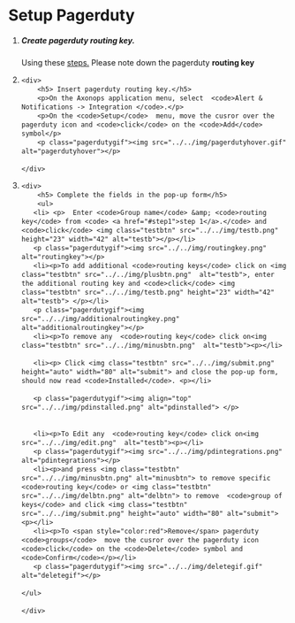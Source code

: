 # Setup Pagerduty


<ol>
<li>
    <div id="step1">
        <h5> Create pagerduty routing key.</h5>
        <p> Using these <a href="https://support.pagerduty.com/docs/services-and-integrations" target="_blank">steps.</a> Please note down the pagerduty <strong>routing key</strong></p>
    </div>
</li>
<li>

    <div>
        <h5> Insert pagerduty routing key.</h5>
        <p>On the Axonops application menu, select  <code>Alert & Notifications -> Integration </code>.</p>
        <p>On the <code>Setup</code>  menu, move the cusror over the pagerduty icon and <code>click</code> on the <code>Add</code> symbol</p>
        <p class="pagerdutygif"><img src="../../img/pagerdutyhover.gif" alt="pagerdutyhover"></p>

    </div>

</li>
<li> 

    <div>
        <h5> Complete the fields in the pop-up form</h5> 
        <ul>
       <li> <p>  Enter <code>Group name</code> &amp; <code>routing key</code> from <code> <a href="#step1">step 1</a>.</code> and <code>click</code> <img class="testbtn" src="../../img/testb.png" height="23" width="42" alt="testb"></p></li>
       <p class="pagerdutygif"><img src="../../img/routingkey.png" alt="routingkey"></p>
       <li><p>To add additional <code>routing keys</code> click on <img class="testbtn" src="../../img/plusbtn.png"  alt="testb">, enter the additional routing key and <code>click</code> <img class="testbtn" src="../../img/testb.png" height="23" width="42" alt="testb"> </p></li>
       <p class="pagerdutygif"><img src="../../img/additionalroutingkey.png" alt="additionalroutingkey"></p>
       <li><p>To remove any  <code>routing key</code> click on<img class="testbtn" src="../../img/minusbtn.png"  alt="testb"><p></li>

       <li><p> Click <img class="testbtn" src="../../img/submit.png" height="auto" width="80" alt="submit"> and close the pop-up form, should now read <code>Installed</code>. <p></li>
        
       <p class="pagerdutygif"><img align="top" src="../../img/pdinstalled.png" alt="pdinstalled"> </p>


       <li><p>To Edit any  <code>routing key</code> click on<img  src="../../img/edit.png"  alt="testb"><p></li>
       <p class="pagerdutygif"><img src="../../img/pdintegrations.png" alt="pdintegrations"></p>
       <li><p>and press <img class="testbtn" src="../../img/minusbtn.png" alt="minusbtn"> to remove specific <code>routing key</code> or <img class="testbtn" src="../../img/delbtn.png" alt="delbtn"> to remove  <code>group of keys</code> and click <img class="testbtn" src="../../img/submit.png" height="auto" width="80" alt="submit"> <p></li>
       <li><p>To <span style="color:red">Remove</span> pagerduty <code>groups</code>  move the cusror over the pagerduty icon <code>click</code> on the <code>Delete</code> symbol and <code>Confirm</code></p></li>
       <p class="pagerdutygif"><img src="../../img/deletegif.gif" alt="deletegif"></p>

    </ul>

    </div>

</li>
</ul>